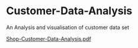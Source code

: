 # Customer-Data-Analysis
An Analysis and visualisation of customer data set 

[Shop-Customer-Data-Analysis.pdf](https://github.com/DVNSHX/Customer-Data-Analysis/files/11047570/Shop-Customer-Data-Analysis.pdf)
